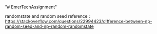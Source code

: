 "# EmerTechAssignment" 

randomstate and random seed reference : https://stackoverflow.com/questions/22994423/difference-between-np-random-seed-and-np-random-randomstate
